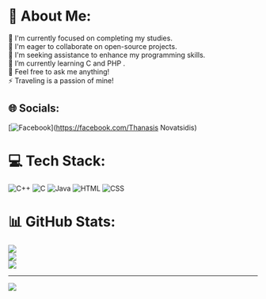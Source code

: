 # 💫 About Me:
🔭 I'm currently focused on completing my studies.<br>👯 I'm eager to collaborate on open-source projects.<br>🤝 I'm seeking assistance to enhance my programming skills.<br>🌱 I’m currently learning  C and PHP .<br>💬 Feel free to ask me anything!<br>⚡ Traveling is a passion of mine!


## 🌐 Socials:
[![Facebook](https://img.shields.io/badge/Facebook-%231877F2.svg?logo=Facebook&logoColor=white)](https://facebook.com/Thanasis Novatsidis) 

# 💻 Tech Stack:
![C++](https://img.shields.io/badge/c++-%2300599C.svg?style=for-the-badge&logo=c%2B%2B&logoColor=white) ![C](https://img.shields.io/badge/c-%2300599C.svg?style=for-the-badge&logo=c&logoColor=white) ![Java](https://img.shields.io/badge/java-%23ED8B00.svg?style=for-the-badge&logo=openjdk&logoColor=white) ![HTML](https://img.shields.io/badge/html-%23E34F26.svg?style=for-the-badge&logo=html5&logoColor=white) ![CSS](https://img.shields.io/badge/css-%231572B6.svg?style=for-the-badge&logo=css3&logoColor=white)
# 📊 GitHub Stats:
![](https://github-readme-stats.vercel.app/api?username=ThanasisNov&theme=dark&hide_border=false&include_all_commits=false&count_private=false)<br/>
![](https://github-readme-streak-stats.herokuapp.com/?user=ThanasisNov&theme=dark&hide_border=false)<br/>
![](https://github-readme-stats.vercel.app/api/top-langs/?username=ThanasisNov&theme=dark&hide_border=false&include_all_commits=false&count_private=false&layout=compact)

---
[![](https://visitcount.itsvg.in/api?id=ThanasisNov&icon=0&color=0)](https://visitcount.itsvg.in)

<!-- Proudly created with GPRM ( https://gprm.itsvg.in ) -->
